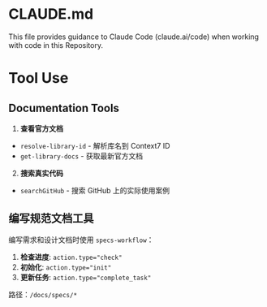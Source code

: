 # CLAUDE.md

This file provides guidance to Claude Code (claude.ai/code) when working with code in this Repository.

# Tool Use

## Documentation Tools

1. **查看官方文档**
  - `resolve-library-id` - 解析库名到 Context7 ID
  - `get-library-docs` - 获取最新官方文档

2. **搜索真实代码**
  - `searchGitHub` - 搜索 GitHub 上的实际使用案例

## 编写规范文档工具

编写需求和设计文档时使用 `specs-workflow`：

1. **检查进度**: `action.type="check"`
2. **初始化**: `action.type="init"`
3. **更新任务**: `action.type="complete_task"`

路径：`/docs/specs/*`
